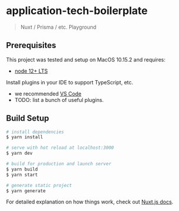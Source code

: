 # application-tech-boilerplate

> Nuxt / Prisma / etc. Playground

## Prerequisites

This project was tested and setup on MacOS 10.15.2 and requires:
* [node 12+ LTS](https://nodejs.org/en/)

Install plugins in your IDE to support TypeScript, etc.
* we recommended [VS Code](https://code.visualstudio.com/)
* TODO: list a bunch of useful plugins.


## Build Setup

``` bash
# install dependencies
$ yarn install

# serve with hot reload at localhost:3000
$ yarn dev

# build for production and launch server
$ yarn build
$ yarn start

# generate static project
$ yarn generate
```

For detailed explanation on how things work, check out [Nuxt.js docs](https://nuxtjs.org).
